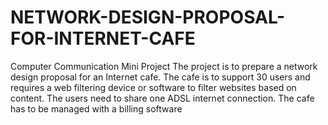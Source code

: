 # NETWORK-DESIGN-PROPOSAL-FOR-INTERNET-CAFE
Computer Communication Mini Project
The project is to prepare a network design proposal for an Internet cafe.
The cafe is to support 30 users and requires a web filtering device or software to filter
websites based on content. The users need to share one ADSL internet connection. The
cafe has to be managed with a billing software
